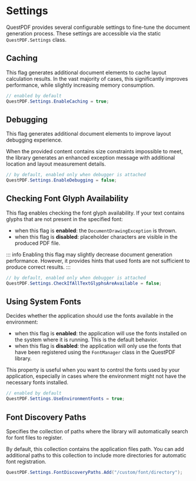 # Settings

QuestPDF provides several configurable settings to fine-tune the document generation process. 
These settings are accessible via the static `QuestPDF.Settings` class.


## Caching

This flag generates additional document elements to cache layout calculation results.
In the vast majority of cases, this significantly improves performance, while slightly increasing memory consumption.

```csharp
// enabled by default
QuestPDF.Settings.EnableCaching = true;
```


## Debugging

This flag generates additional document elements to improve layout debugging experience.

When the provided content contains size constraints impossible to meet, the library generates an enhanced exception message with additional location and layout measurement details.

```csharp
// by default, enabled only when debugger is attached
QuestPDF.Settings.EnableDebugging = false;
```


## Checking Font Glyph Availability

This flag enables checking the font glyph availability. 
If your text contains glyphs that are not present in the specified font:
- when this flag is **enabled**: the `DocumentDrawingException` is thrown.
- when this flag is **disabled**: placeholder characters are visible in the produced PDF file. 

::: info
Enabling this flag may slightly decrease document generation performance.
However, it provides hints that used fonts are not sufficient to produce correct results.
:::

```csharp
// by default, enabled only when debugger is attached
QuestPDF.Settings.CheckIfAllTextGlyphsAreAvailable = false;
```


## Using System Fonts

Decides whether the application should use the fonts available in the environment:
- when this flag is **enabled**: the application will use the fonts installed on the system where it is running. This is the default behavior.
- when this flag is **disabled**: the application will only use the fonts that have been registered using the `FontManager` class in the QuestPDF library.

This property is useful when you want to control the fonts used by your application, especially in cases where the environment might not have the necessary fonts installed.

```csharp
// enabled by default
QuestPDF.Settings.UseEnvironmentFonts = true;
```


## Font Discovery Paths

Specifies the collection of paths where the library will automatically search for font files to register.

By default, this collection contains the application files path.
You can add additional paths to this collection to include more directories for automatic font registration.

```csharp
QuestPDF.Settings.FontDiscoveryPaths.Add("/custom/font/directory");
```
